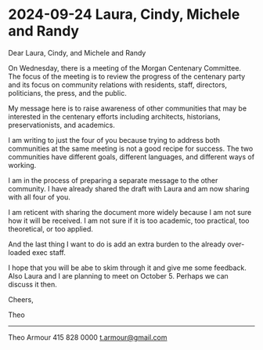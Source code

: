 # 2024-09-24 Laura, Cindy, Michele and Randy

Dear Laura, Cindy, and Michele and Randy

On Wednesday, there is a meeting of the Morgan Centenary Committee. The focus of the meeting is to review the progress of the centenary party and its focus on community relations with residents, staff, directors, politicians, the press, and the public.

My message here is to raise awareness of other communities that may be interested in the centenary efforts including architects, historians, preservationists, and academics.

I am writing to just the four of you because trying to address both communities at the same meeting is not a good recipe for success. The two communities have different goals, different languages, and different ways of working.

I am in the process of preparing a separate message to the other community. I have already shared the draft with Laura and am now sharing with all four of you.

I am  reticent with sharing the document more widely because I am not sure how it will be received. I am not sure if it is too academic, too practical, too theoretical, or too applied.

And the last thing I want to do is add an extra burden to the already over-loaded exec staff.

I hope that you will be abe to skim through it and give me some feedback. Also Laura and I are planning to meet on October 5. Perhaps we can discuss it then.

Cheers,

Theo

***

Theo Armour
415 828 0000
t.armour@gmail.com





